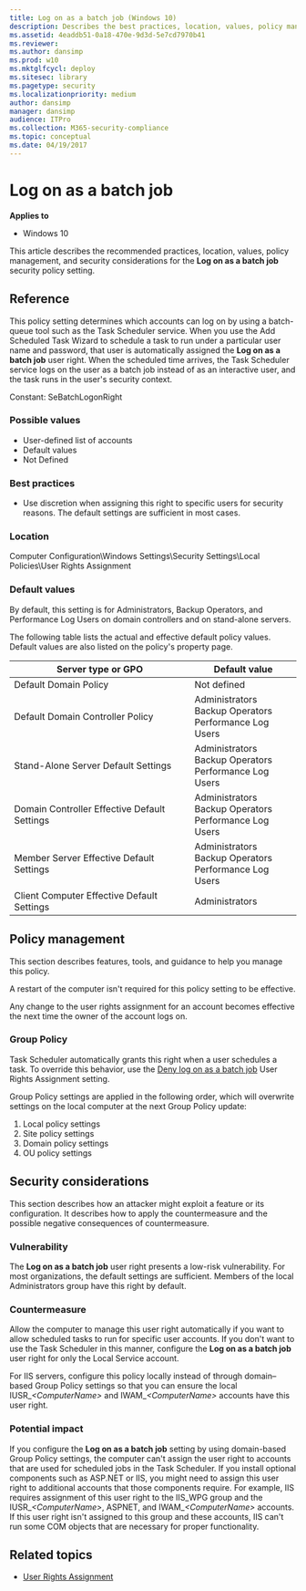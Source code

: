 ```yaml
---
title: Log on as a batch job (Windows 10)
description: Describes the best practices, location, values, policy management, and security considerations for the Log on as a batch job security policy setting.
ms.assetid: 4eaddb51-0a18-470e-9d3d-5e7cd7970b41
ms.reviewer: 
ms.author: dansimp
ms.prod: w10
ms.mktglfcycl: deploy
ms.sitesec: library
ms.pagetype: security
ms.localizationpriority: medium
author: dansimp
manager: dansimp
audience: ITPro
ms.collection: M365-security-compliance
ms.topic: conceptual
ms.date: 04/19/2017
---
```


# Log on as a batch job

**Applies to**
-   Windows 10

This article describes the recommended practices, location, values, policy management, and security considerations for the **Log on as a batch job** security policy setting.

## Reference

This policy setting determines which accounts can log on by using a batch-queue tool such as the Task Scheduler service. When you use the Add Scheduled Task Wizard to schedule a task to run under a particular user name and password, that user is automatically assigned the **Log on as a batch job** user right. When the scheduled time arrives, the Task Scheduler service logs on the user as a batch job instead of as an interactive user, and the task runs in the user's security context.

Constant: SeBatchLogonRight

### Possible values

-   User-defined list of accounts
-   Default values
-   Not Defined

### Best practices

-   Use discretion when assigning this right to specific users for security reasons. The default settings are sufficient in most cases.

### Location

Computer Configuration\\Windows Settings\\Security Settings\\Local Policies\\User Rights Assignment

### Default values

By default, this setting is for Administrators, Backup Operators, and Performance Log Users on domain controllers and on stand-alone servers.

The following table lists the actual and effective default policy values. Default values are also listed on the policy's property page.

| Server type or GPO | Default value |
| - | - |
| Default Domain Policy| Not defined| 
| Default Domain Controller Policy | Administrators<br/>Backup Operators<br/>Performance Log Users| 
| Stand-Alone Server Default Settings | Administrators<br/>Backup Operators<br/>Performance Log Users| 
| Domain Controller Effective Default Settings | Administrators<br/>Backup Operators<br/>Performance Log Users| 
| Member Server Effective Default Settings | Administrators<br/>Backup Operators<br/>Performance Log Users| 
| Client Computer Effective Default Settings | Administrators| 
 
## Policy management

This section describes features, tools, and guidance to help you manage this policy.

A restart of the computer isn't required for this policy setting to be effective.

Any change to the user rights assignment for an account becomes effective the next time the owner of the account logs on.

### Group Policy

Task Scheduler automatically grants this right when a user schedules a task. To override this behavior, use the [Deny log on as a batch job](deny-log-on-as-a-batch-job.md) User Rights Assignment setting.

Group Policy settings are applied in the following order, which will overwrite settings on the local computer at the next Group Policy update:

1.  Local policy settings
2.  Site policy settings
3.  Domain policy settings
4.  OU policy settings

## Security considerations

This section describes how an attacker might exploit a feature or its configuration. It describes how to apply the countermeasure and the possible negative consequences of countermeasure.

### Vulnerability

The **Log on as a batch job** user right presents a low-risk vulnerability. For most organizations, the default settings are sufficient. Members of the local Administrators group have this right by default.

### Countermeasure

Allow the computer to manage this user right automatically if you want to allow scheduled tasks to run for specific user accounts. If you don't want to use the Task Scheduler in this manner, configure the **Log on as a batch job** user right for only the Local Service account.

For IIS servers, configure this policy locally instead of through domain–based Group Policy settings so that you can ensure the local IUSR\_*&lt;ComputerName&gt;* and IWAM\_*&lt;ComputerName&gt;* accounts have this user right.

### Potential impact

If you configure the **Log on as a batch job** setting by using domain-based Group Policy settings, the computer can't assign the user right to accounts that are used for scheduled jobs in the Task Scheduler. If you install optional components such as ASP.NET or IIS, you might need to assign this user right to additional accounts that those components require. For example, IIS requires assignment of this user right to the IIS\_WPG group and the IUSR\_*&lt;ComputerName&gt;*, ASPNET, and IWAM\_*&lt;ComputerName&gt;* accounts. If this user right isn't assigned to this group and these accounts, IIS can't run some COM objects that are necessary for proper functionality.

## Related topics

- [User Rights Assignment](user-rights-assignment.md)
